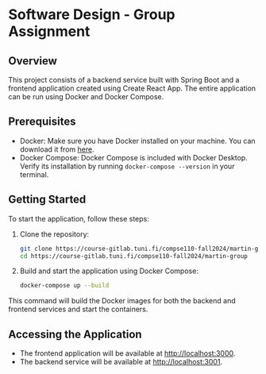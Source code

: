 # Software Design - Group Assignment

## Overview

This project consists of a backend service built with Spring Boot and a frontend application created using Create React App. The entire application can be run using Docker and Docker Compose.

## Prerequisites

- Docker: Make sure you have Docker installed on your machine. You can download it from [here](https://www.docker.com/products/docker-desktop).
- Docker Compose: Docker Compose is included with Docker Desktop. Verify its installation by running `docker-compose --version` in your terminal.

## Getting Started

To start the application, follow these steps:

1. Clone the repository:
    ```sh
    git clone https://course-gitlab.tuni.fi/compse110-fall2024/martin-group
    cd https://course-gitlab.tuni.fi/compse110-fall2024/martin-group
    ```

2. Build and start the application using Docker Compose:
    ```sh
    docker-compose up --build
    ```

This command will build the Docker images for both the backend and frontend services and start the containers.

## Accessing the Application

- The frontend application will be available at [http://localhost:3000](http://localhost:3000).
- The backend service will be available at [http://localhost:3001](http://localhost:3001).

